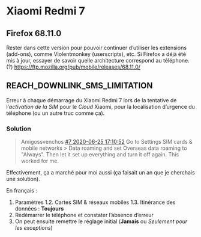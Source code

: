 Xiaomi Redmi 7
==============

Firefox 68.11.0
---------------

Rester dans cette version pour pouvoir 
continuer d’utiliser les extensions (add-ons), comme Violentmonkey (userscripts), etc.
Si Firefox a déjà été mis à jour, essayer de savoir quelle architecture correspond au téléphone. (?)
https://ftp.mozilla.org/pub/mobile/releases/68.11.0/

REACH_DOWNLINK_SMS_LIMITATION
-----------------------------

Erreur à chaque démarrage du Xiaomi Redmi 7 
lors de la tentative de l’_activation de la SIM_ 
pour le _Cloud_ Xiaomi, pour la localisation d’urgence du téléphone 
(ou un autre truc comme ça).

### Solution

> Amigossvenchos
> [#7 2020-06-25 17:10:52](https://c.mi.com/forum.php?mod=redirect&goto=findpost&ptid=2754680&pid=16052709)
> Go to Settings SIM cards & mobile networks > Data roaming 
> and set Overseas data roaming to "Always". 
> Then let it set up everything and turn it off again. 
> This worked for me. 

Effectivement, ça a marché pour moi aussi (ça faisait un an que je cherchais une solution). 

En français :

1. Paramètres
1.2. Cartes SIM & réseaux mobiles
1.3. Itinérance des données : **Toujours**
2. Redémarrer le téléphone et constater l’absence d’erreur
2. On peut ensuite remettre le réglage initial (**Jamais** ou _Seulement pour les exceptions_)
